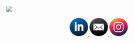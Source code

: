 <img src="https://capsule-render.vercel.app/api?type=waving&color=D9BED1&height=300&section=header&text=Hi%20there!&fontColor=000000&fontSize=70&fontAlignY=40&desc=welcome%20to%20silvia's%20github%20pages&descSize=20&descAlignY=55" />

<p align="center">
  <a href="https://www.linkedin.com/in/silvia-lin-9199a226b/">
    <img height="50" src="icon-images/icon-linkedin.png"/>
  </a>
  <a href="mailto:silvialin0810@gmail.com">
    <img height="50" src="icon-images/icon-mail.png"/>
  </a>
  <a href="https://instagram.com/silviaiaiaiaia">
    <img height="50" src="icon-images/icon-instagram.png"/>
  </a>
</p>

<!--
**silviaiaia/silviaiaia** is a ✨ _special_ ✨ repository because its `README.md` (this file) appears on your GitHub profile.
